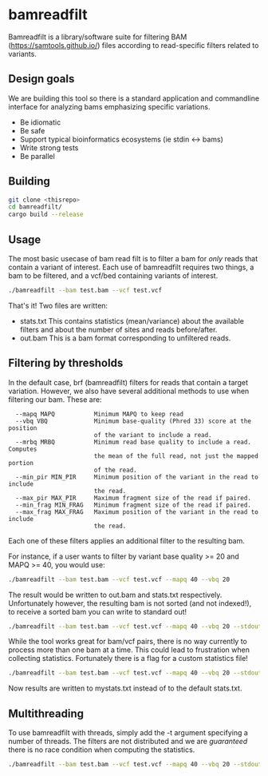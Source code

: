 # bamreadfilt

Bamreadfilt is a library/software suite for filtering BAM (https://samtools.github.io/) files according to read-specific filters related to variants. 

## Design goals

We are building this tool so there is a standard application and commandline interface for analyzing bams emphasizing specific variations. 

- Be idiomatic
- Be safe
- Support typical bioinformatics ecosystems (ie stdin <-> bams)
- Write strong tests
- Be parallel

## Building

```bash
git clone <thisrepo>
cd bamreadfilt/
cargo build --release
```
## Usage

The most basic usecase of bam read filt is to filter a bam for *only* reads that contain a variant of interest. Each use of bamreadfilt requires two things, a bam to be filtered, and a vcf/bed containing variants of interest. 

```bash
./bamreadfilt --bam test.bam --vcf test.vcf
```

That's it! Two files are written:
- stats.txt 
  This contains statistics (mean/variance) about the available filters and about the number of sites and reads before/after.
- out.bam
  This is a bam format corresponding to unfiltered reads.


## Filtering by thresholds

In the default case, brf (bamreadfilt) filters for reads that contain a target variation. However, we also have several additional methods to use when filtering our bam. These are:

```
  --mapq MAPQ           Minimum MAPQ to keep read
  --vbq VBQ             Minimum base-quality (Phred 33) score at the position
                        of the variant to include a read.
  --mrbq MRBQ           Minimum read base quality to include a read. Computes
                        the mean of the full read, not just the mapped portion
                        of the read.
  --min_pir MIN_PIR     Minimum position of the variant in the read to include
                        the read.
  --max_pir MAX_PIR     Maximum fragment size of the read if paired.
  --min_frag MIN_FRAG   Minimum fragment size of the read if paired.
  --max_frag MAX_FRAG   Maximum position of the variant in the read to include
                        the read.
 ```
Each one of these filters applies an additional filter to the resulting bam. 

For instance, if a user wants to filter by variant base quality >= 20 and MAPQ >= 40, you would use:

```bash
./bamreadfilt --bam test.bam --vcf test.vcf --mapq 40 --vbq 20
```

The result would be written to out.bam and stats.txt respectively. Unfortunately however, the resulting bam is not sorted (and not indexed!), to receive a sorted bam you can write to standard out!

```bash
./bamreadfilt --bam test.bam --vcf test.vcf --mapq 40 --vbq 20 --stdout | samtools sort - > out.sorted.bam
```

While the tool works great for bam/vcf pairs, there is no way currently to process more than one bam at a time. This could lead to frustration when collecting statistics. Fortunately there is a flag for a custom statistics file!

```bash
./bamreadfilt --bam test.bam --vcf test.vcf --mapq 40 --vbq 20 --stdout --stats mystats.txt | samtools sort - > out.sorted.bam
```

Now results are written to mystats.txt instead of to the default stats.txt.

## Multithreading

To use bamreadfilt with threads, simply add the -t argument specifying a number of threads. The filters are not distributed and we are *guaranteed* there is no race condition when computing the statistics.

```bash 
./bamreadfilt --bam test.bam --vcf test.vcf --mapq 40 --vbq 20 --stdout -t 8 | samtools sort - > out.sorted.bam
```
